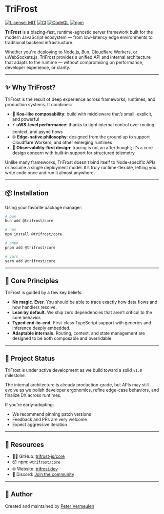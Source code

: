 # TriFrost

[![License: MIT](https://img.shields.io/badge/license-MIT-blue.svg)](LICENSE)
[![CI](https://github.com/trifrost-js/core/actions/workflows/ci.yml/badge.svg)](https://github.com/trifrost-js/core/actions/workflows/ci.yml)
[![CodeQL](https://github.com/trifrost-js/core/actions/workflows/github-code-scanning/codeql/badge.svg)](https://github.com/trifrost-js/core/actions/workflows/github-code-scanning/codeql)
[![npm](https://img.shields.io/npm/v/@trifrost/core.svg)](https://www.npmjs.com/package/@trifrost/core)

**TriFrost** is a blazing-fast, runtime-agnostic server framework built for the modern JavaScript ecosystem — from low-latency edge environments to traditional backend infrastructure.

Whether you're deploying to Node.js, Bun, Cloudflare Workers, or uWebSockets.js, TriFrost provides a unified API and internal architecture that adapts to the runtime — without compromising on performance, developer experience, or clarity.

---

## ✨ Why TriFrost?
TriFrost is the result of deep experience across frameworks, runtimes, and production systems. It combines:

- 🧩 **Koa-like composability**: build with middleware that’s small, explicit, and powerful
- ⚡ **uWS-level performance**: thanks to tight internal control over routing, context, and async flows
- 🌐 **Edge-native philosophy**: designed from the ground up to support Cloudflare Workers, and other emerging runtimes
- 🧠 **Observability-first design**: tracing is not an afterthought; it’s a core design concern with built-in support for structured telemetry

Unlike many frameworks, TriFrost doesn't bind itself to Node-specific APIs or assume a single deployment model. It’s truly runtime-flexible, letting you write code once and run it almost anywhere.

---

## 📦 Installation
Using your favorite package manager:

```bash
# bun
bun add @trifrost/core

# npm
npm install @trifrost/core

# pnpm
pnpm add @trifrost/core

# yarn
yarn add @trifrost/core
```

---

## 🧠 Core Principles
TriFrost is guided by a few key beliefs:

- **No magic. Ever.** You should be able to trace exactly how data flows and how handlers resolve.
- **Lean by default.** We ship zero dependencies that aren’t critical to the core behavior.
- **Typed end-to-end.** First-class TypeScript support with generics and inference deeply embedded.
- **Adaptable internals.** Routing, context, and state management are designed to be both composable and overridable.

---

## 🚀 Project Status
TriFrost is under active development as we build toward a solid `v1.0` milestone.

The internal architecture is already production-grade, but APIs may still evolve as we polish developer ergonomics, refine edge-case behaviors, and finalize DX across runtimes.

If you're early-adopting:
- We recommend pinning patch versions
- Feedback and PRs are very welcome
- Expect aggressive iteration

---

## 🔗 Resources
- 🧑‍💻 GitHub: [trifrost-js/core](https://github.com/trifrost-js/core)
- 📦 npm: [`@trifrost/core`](https://www.npmjs.com/package/@trifrost/core)
- 🌐 Website: [trifrost.dev](https://trifrost.dev)
- 💬 Discord: [Join the community](https://discord.gg/e9zTXmtBG8)

---

## 👤 Author
Created and maintained by [Peter Vermeulen](https://github.com/peterver)
